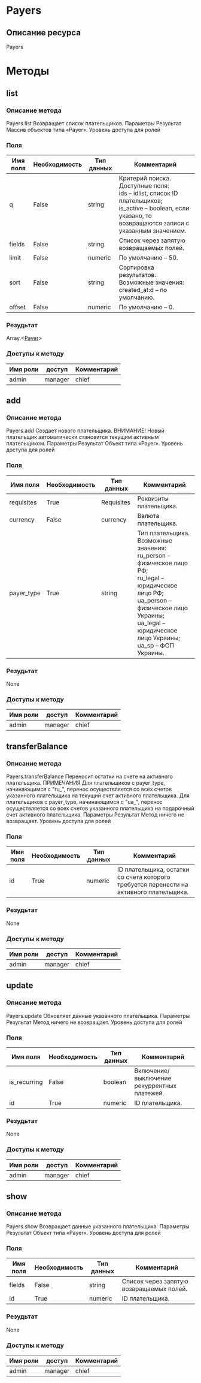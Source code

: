 
# Payers

## Описание ресурса
Payers

# Методы

## list

### Описание метода
Payers.list
Возвращает список плательщиков.
Параметры
Результат
Массив объектов типа «Payer».
Уровень доступа для ролей


### Поля

| Имя поля | Необходимость | Тип данных | Комментарий |
|---|---|---|---|
|q|False|string|Критерий поиска.<br/>Доступные поля:<br/>ids – idlist, список ID плательщиков;<br/>is_active – boolean, если указано, то возвращаются записи с указанным значением.<br/>|
|fields|False|string|Список через запятую возвращаемых полей.<br/>|
|limit|False|numeric|По умолчанию – 50.<br/>|
|sort|False|string|Сортировка результатов.<br/>Возможные значения:<br/>created_at:d – по умолчанию.<br/>|
|offset|False|numeric|По умолчанию – 0.<br/>|

### Резудьтат
Array.<[Payer](/docs/types/Payer.md)>
### Доступы к методу

| Имя роли | доступ | Комментарий |
|---|---|---|
|admin|manager|chief|chief_partner|operator|admin_partner
## add

### Описание метода
Payers.add
Создает нового плательщика.
ВНИМАНИЕ!
Новый плательщик автоматически становится текущим активным плательщиком.
Параметры
Результат
Объект типа «Payer».
Уровень доступа для ролей


### Поля

| Имя поля | Необходимость | Тип данных | Комментарий |
|---|---|---|---|
|requisites|True|Requisites|Реквизиты плательщика.<br/>|
|currency|False|currency|Валюта плательщика.<br/>|
|payer_type|True|string|Тип плательщика.<br/>Возможные значения:<br/>ru_person – физическое лицо РФ;<br/>ru_legal – юридическое лицо РФ;<br/>ua_person – физическое лицо Украины;<br/>ua_legal – юридическое лицо Украины;<br/>ua_sp – ФОП Украины.<br/>|

### Резудьтат
None
### Доступы к методу

| Имя роли | доступ | Комментарий |
|---|---|---|
|admin|manager|chief|chief_partner|operator|admin_partner
## transferBalance

### Описание метода
Payers.transferBalance
Переносит остатки на счете на активного плательщика.
ПРИМЕЧАНИЯ
Для плательщиков с payer_type, начинающимся с "ru_", перенос осуществляется со всех счетов указанного плательщика на текущий счет активного плательщика.
Для плательщиков с payer_type, начинающимся с "ua_", перенос осуществляется со всех счетов указанного плательщика на подарочный счет активного плательщика.
Параметры
Результат
Метод ничего не возвращает.
Уровень доступа для ролей


### Поля

| Имя поля | Необходимость | Тип данных | Комментарий |
|---|---|---|---|
|id|True|numeric|ID плательщика, остатки со счета которого требуется перенести на активного плательщика.<br/>|

### Резудьтат
None
### Доступы к методу

| Имя роли | доступ | Комментарий |
|---|---|---|
|admin|manager|chief|chief_partner|operator|admin_partner
## update

### Описание метода
Payers.update
Обновляет данные указанного плательщика.
Параметры
Результат
Метод ничего не возвращает.
Уровень доступа для ролей


### Поля

| Имя поля | Необходимость | Тип данных | Комментарий |
|---|---|---|---|
|is_recurring|False|boolean|Включение/выключение рекуррентных платежей.<br/>|
|id|True|numeric|ID плательщика.<br/>|

### Резудьтат
None
### Доступы к методу

| Имя роли | доступ | Комментарий |
|---|---|---|
|admin|manager|chief|chief_partner|operator|admin_partner
## show

### Описание метода
Payers.show
Возвращает данные указанного плательщика.
Параметры
Результат
Объект типа «Payer».
Уровень доступа для ролей


### Поля

| Имя поля | Необходимость | Тип данных | Комментарий |
|---|---|---|---|
|fields|False|string|Список через запятую возвращаемых полей.<br/>|
|id|True|numeric|ID плательщика.<br/>|

### Резудьтат
None
### Доступы к методу

| Имя роли | доступ | Комментарий |
|---|---|---|
|admin|manager|chief|chief_partner|operator|admin_partner